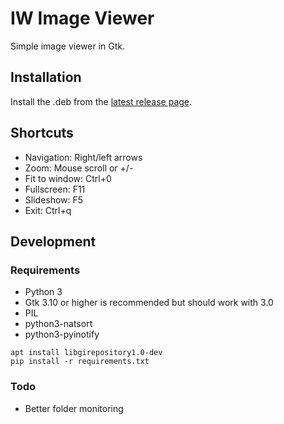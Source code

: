 # IW Image Viewer
Simple image viewer in Gtk.

## Installation

Install the .deb from the [latest release page](https://github.com/fdibaldassarre/iw-image-viewer/releases/latest).


## Shortcuts

* Navigation: Right/left arrows
* Zoom: Mouse scroll or +/-
* Fit to window: Ctrl+0
* Fullscreen: F11
* Slideshow: F5
* Exit: Ctrl+q


## Development

### Requirements

- Python 3
- Gtk 3.10 or higher is recommended but should work with 3.0
- PIL
- python3-natsort
- python3-pyinotify

```
apt install libgirepository1.0-dev
pip install -r requirements.txt
```

### Todo

* Better folder monitoring


